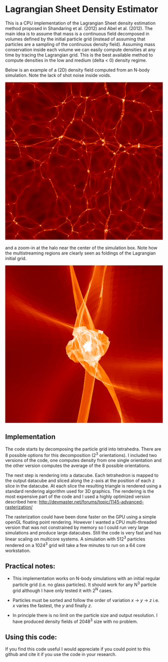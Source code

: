 # Lagrangian Sheet Density Estimator

This is a CPU implementation of the Lagrangian Sheet density estimation method proposed in Shandaring et al. (2012) and Abel et al. (2012). The main idea is to assume that mass is a continuous field decomposed in volumes defined by the initial particle grid (instead of assuming that particles are a sampling of the continuous density field). Assuming mass conservation inside each volume we can easily compute densities at any time by tracing the Lagrangian grid. This is the best available method to compute densities in the low and medium (delta < 0) density regime.

Below is an example of a (2D) density field computed from an N-body simulation. Note the lack of shot noise inside voids. 

![picture](images/COSMO_FIRE_016-512.png)

and a zoom-in at the halo near the center of the simulation box. Note how the multistreaming regions are clearly seen as foldings of the Lagrangian initial grid.

![picture](images/COSMO_FIRE_016_HR_zoom1.png)

## Implementation

The code starts by decomposing the particle grid into tetrahedra. There are 8 possible options for this decomposition (2<sup>3</sup> orientations). I included two versions of the code, one computes density from one single orientation and the other version computes the average of the 8 possible orientations.

The next step is rendering into a datacube. Each tetrahedron is mapped to the output datacube and sliced along the z-axis at the position of each z slice in the datacube. At each slice the resulting triangle is rendered using a standard rendering algorithm used for 3D graphics. The rendering is the most expensive part of the code and I used a highly optimized version described here: http://devmaster.net/forums/topic/1145-advanced-rasterization/

The rasterization could have been done faster on the GPU using a simple openGL floating point rendering. However I wanted a CPU multi-threaded version that was not constrained by memory so I could run very large simulations and produce large datacubes. Still the code is very fast and has linear scaling on multicore systems. A simulation with 512<sup>3</sup> particles rendered on a 1024<sup>3</sup> grid will take a few minutes to run on a 64 core workstation.

## Practical notes:

* This implementation works on N-body simulations with an initial regular particle grid (i.e. no glass particles). It should work for any N<sup>3</sup> particle grid although I have only tested it with 2<sup>N</sup> cases. 

* Particles must be sorted and follow the order of variation _x_ -> _y_ -> _z_ i.e. _x_ varies the fastest, the _y_ and finally _z_.

* In principle there is no limit on the particle size and output resolution. I have produced density fields of 2048<sup>3</sup> size with no problem.

## Using this code:

If you find this code useful I would appreciate if you could point to this github and cite it if you use the code in your research.
